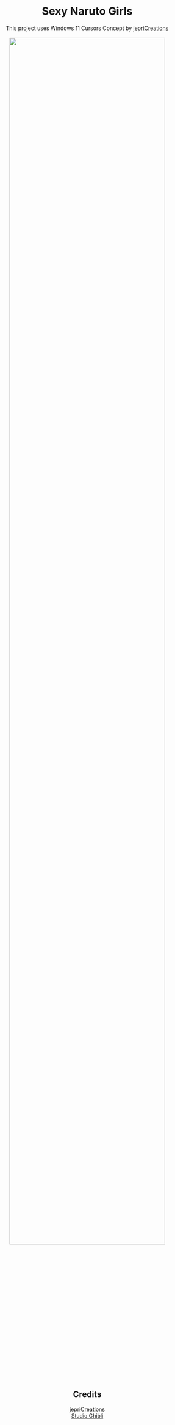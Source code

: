 <h1 align="center">Sexy Naruto Girls</h1>
<p align="center"><!-- <img width="90%" src="" /><br /><br /><br /> -->
This project uses Windows 11 Cursors Concept by <a href="https://www.deviantart.com/jepricreations">jepriCreations</a><br /><br />
<img width="90%" src="https://images-wixmp-ed30a86b8c4ca887773594c2.wixmp.com/i/1d4615ed-fd22-417b-970a-753c792ac85b/densjkc-d51ad20f-a7c2-46aa-9194-0830135d57cf.jpg/v1/fill/w_1265,h_632,q_70,strp/windows_11_cursors_concept_by_jepricreations_densjkc-pre.jpg" />
</p>
<h2 align="center">Credits</h2>
<p align="center"><a href="https://www.deviantart.com/jepricreations">jepriCreations</a><br /><a href="https://www.ghibli.jp/">Studio Ghibli</a><br /><br />